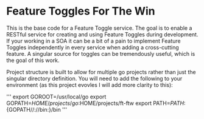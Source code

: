 Feature Toggles For The Win
==========

This is the base code for a Feature Toggle service.  The goal is to enable a RESTful service for creating and using Feature Toggles during development.  If your working in a SOA it can be a bit of a pain to implement Feature Toggles independently in every service when adding a cross-cutting feature.  A singular source for toggles can be tremendously useful, which is the goal of this work.

Project structure is built to allow for multiple go projects rather than just the singular directory definition.  You will need to add the following to your environment (as this project evovles I will add more clarity to this):

'''
export GOROOT=/usr/local/go
export GOPATH=$HOME/projects/go:$HOME/projects/ft-ftw
export PATH=$PATH:${GOPATH//://bin:}/bin
'''